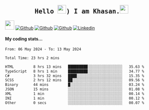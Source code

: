 <h2 align='center'><samp><strong>Hello <img src="https://media.giphy.com/media/hvRJCLFzcasrR4ia7z/giphy.gif" width="28px" height="28px">) I am Khasan.<img height="28px" src="https://emojis.slackmojis.com/emojis/images/1531849430/4246/blob-sunglasses.gif?1531849430"></strong></samp></h2>

<img src="https://media.giphy.com/media/WUlplcMpOCEmTGBtBW/giphy.gif" width="30">  [![Github](https://img.shields.io/github/followers/khasanrashidov?label=Follow%20Me&style=social)](https://github.com/khasanrashidov)  [![Github](https://img.shields.io/github/stars/khasanrashidov?affiliations=OWNER&style=social)](https://github.com/khasanrashidov)  [![Github](https://img.shields.io/github/watchers/khasanrashidov/khasanrashidov?style=social)](https://github.com/khasanrashidov) [![Linkedin](https://img.shields.io/badge/LinkedIn-Khasan%20Rashidov-blue?logo=Linkedin&logoColor=blue&labelColor=black&style=flat-square)](https://www.linkedin.com/in/khasanr)  

#### My coding stats...
<!--START_SECTION:waka-->

```txt
From: 06 May 2024 - To: 13 May 2024

Total Time: 23 hrs 2 mins

HTML         8 hrs 13 mins   █████████░░░░░░░░░░░░░░░░   35.63 %
TypeScript   8 hrs 1 min     █████████░░░░░░░░░░░░░░░░   34.77 %
C#           3 hrs 32 mins   ████░░░░░░░░░░░░░░░░░░░░░   15.35 %
SCSS         2 hrs 12 mins   ██░░░░░░░░░░░░░░░░░░░░░░░   09.56 %
Binary       44 mins         █░░░░░░░░░░░░░░░░░░░░░░░░   03.24 %
JSON         15 mins         ░░░░░░░░░░░░░░░░░░░░░░░░░   01.08 %
XML          1 min           ░░░░░░░░░░░░░░░░░░░░░░░░░   00.14 %
INI          1 min           ░░░░░░░░░░░░░░░░░░░░░░░░░   00.12 %
Other        0 secs          ░░░░░░░░░░░░░░░░░░░░░░░░░   00.07 %
```

<!--END_SECTION:waka-->

<!---
khasanrashidov/khasanrashidov is a ✨ special ✨ repository because its `README.md` (this file) appears on your GitHub profile.
You can click the Preview link to take a look at your changes.
--->
